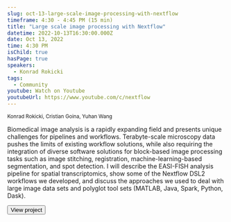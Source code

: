 ```yaml
---
slug: oct-13-large-scale-image-processing-with-nextflow
timeframe: 4:30 - 4:45 PM (15 min)
title: "Large scale image processing with Nextflow"
datetime: 2022-10-13T16:30:00.000Z
date: Oct 13, 2022
time: 4:30 PM
isChild: true
hasPage: true
speakers:
  - Konrad Rokicki
tags:
  - Community
youtube: Watch on Youtube
youtubeUrl: https://www.youtube.com/c/nextflow
---
```

<div className="mb-4">
  <small className="typo-small">
    Konrad Rokicki, Cristian Goina, Yuhan Wang
  </small>
</div>

Biomedical image analysis is a rapidly expanding field and presents unique challenges for pipelines and workflows. Terabyte-scale microscopy data pushes the limits of existing workflow solutions, while also requiring the integration of diverse software solutions for block-based image processing tasks such as image stitching, registration, machine-learning-based segmentation, and spot detection. I will describe the EASI-FISH analysis pipeline for spatial transcriptomics, show some of the Nextflow DSL2 workflows we developed, and discuss the approaches we used to deal with large image data sets and polyglot tool sets (MATLAB, Java, Spark, Python, Dask).

<div>
  <Button to="https://github.com/JaneliaSciComp/multifish" variant="secondary" size="md" arrow>
    View project
  </Button>
</div>
